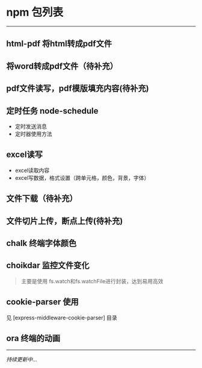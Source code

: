 
# npm 包列表
---

## html-pdf 将html转成pdf文件

## 将word转成pdf文件（待补充）

## pdf文件读写，pdf模版填充内容(待补充)

## 定时任务 node-schedule
- 定时发送消息
- 定时器使用方法

## excel读写
- excel读取内容
- excel写数据，格式设置（跨单元格，颜色，背景，字体）

## 文件下载（待补充）

## 文件切片上传，断点上传(待补充)

## chalk 终端字体颜色

## choikdar 监控文件变化
> 主要是使用 fs.watch和fs.watchFile进行封装，达到易用高效

## cookie-parser 使用

见 [express-middleware-cookie-parser] 目录

## ora 终端的动画
---
*持续更新中...*
